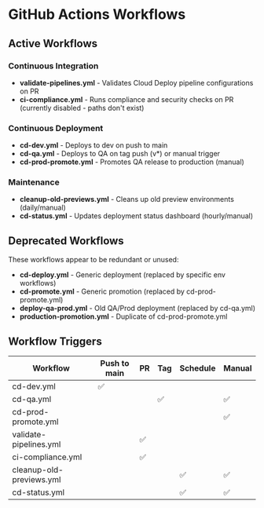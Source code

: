 # GitHub Actions Workflows

## Active Workflows

### Continuous Integration
- **validate-pipelines.yml** - Validates Cloud Deploy pipeline configurations on PR
- **ci-compliance.yml** - Runs compliance and security checks on PR (currently disabled - paths don't exist)

### Continuous Deployment
- **cd-dev.yml** - Deploys to dev on push to main
- **cd-qa.yml** - Deploys to QA on tag push (v*) or manual trigger
- **cd-prod-promote.yml** - Promotes QA release to production (manual)

### Maintenance
- **cleanup-old-previews.yml** - Cleans up old preview environments (daily/manual)
- **cd-status.yml** - Updates deployment status dashboard (hourly/manual)

## Deprecated Workflows
These workflows appear to be redundant or unused:
- **cd-deploy.yml** - Generic deployment (replaced by specific env workflows)
- **cd-promote.yml** - Generic promotion (replaced by cd-prod-promote.yml)
- **deploy-qa-prod.yml** - Old QA/Prod deployment (replaced by cd-qa.yml)
- **production-promotion.yml** - Duplicate of cd-prod-promote.yml

## Workflow Triggers

| Workflow | Push to main | PR | Tag | Schedule | Manual |
|----------|-------------|----|----|----------|---------|
| cd-dev.yml | ✅ | | | | |
| cd-qa.yml | | | ✅ | | ✅ |
| cd-prod-promote.yml | | | | | ✅ |
| validate-pipelines.yml | | ✅ | | | |
| ci-compliance.yml | | ✅ | | | |
| cleanup-old-previews.yml | | | | ✅ | ✅ |
| cd-status.yml | | | | ✅ | ✅ |